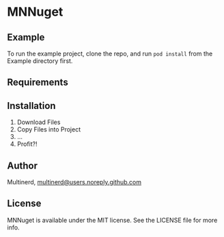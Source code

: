 # MNNuget

## Example

To run the example project, clone the repo, and run `pod install` from the Example directory first.

## Requirements

## Installation

1. Download Files
2. Copy Files into Project
3. ...
4. Profit?!

## Author

Multinerd, multinerd@users.noreply.github.com

## License

MNNuget is available under the MIT license. See the LICENSE file for more info.
